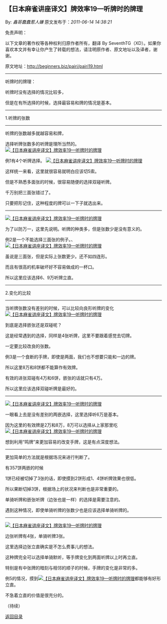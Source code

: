 ## 【日本麻雀讲座译文】牌效率19—听牌时的牌理

By: *鑫哥蠢蠢惹人嫌* 原文发布于：*2011-06-14 14:38:21*

免责声明：

以下文章的著作权等各种权利归原作者所有，翻译 By
SeventhTG（XD）。如果你喜欢本文并有幸让你产生了转载的想法，请注明原作者、原文地址以及译者，谢谢。

原文地址：http://beginners.biz/pairi/pairi19.html

------------------------------------------------------------------------------------

听牌时的牌理：

听牌时没有选择的情况比较多，

但是在有所选择的时候，选择最容易和牌的情况是基本。

------------------------------------------------------------------------------------

1.听牌的张数

------------------------------------------------------------------------------------

听牌的张数越多就越容易和牌，

选择听牌张数多的听牌是理所当然的。
[![【日本麻雀讲座译文】牌效率19&mdash;听牌时的牌理](http://s1.sinaimg.cn/middle/7f78b76fxa5a698f74970&amp;690)](http://photo.blog.sina.com.cn/showpic.html#blogid=7f78b76f0100skhl&url=http://s1.sinaimg.cn/orignal/7f78b76fxa5a698f74970)

例1有4个听牌选择。
[![【日本麻雀讲座译文】牌效率19&mdash;听牌时的牌理](http://s8.sinaimg.cn/middle/7f78b76fx76f70f898ec7&amp;690)](http://photo.blog.sina.com.cn/showpic.html#blogid=7f78b76f0100skhl&url=http://s8.sinaimg.cn/orignal/7f78b76fx76f70f898ec7)

这样统一来看，这里就很容易就明白应该切5索。

但是不熟悉多面张的时候，很容易随便的选择双碰听牌。

千万别把三面张错过了。

只要把形记住，这种程度的牌可以一下子就选出来。

------------------------------------------------------------------------------------
[![【日本麻雀讲座译文】牌效率19&mdash;听牌时的牌理](http://s7.sinaimg.cn/middle/7f78b76fxa5a6a70e1166&amp;690)](http://photo.blog.sina.com.cn/showpic.html#blogid=7f78b76f0100skhl&url=http://s7.sinaimg.cn/orignal/7f78b76fxa5a6a70e1166)

为了以防万一，这里先说明。听牌的种类多，但是张数少是没有意义的。

例2是一个不能选择三面张的例子。、
[![【日本麻雀讲座译文】牌效率19&mdash;听牌时的牌理](http://s4.sinaimg.cn/middle/7f78b76fxa5a6acf843d3&amp;690)](http://photo.blog.sina.com.cn/showpic.html#blogid=7f78b76f0100skhl&url=http://s4.sinaimg.cn/orignal/7f78b76fxa5a6acf843d3)

虽说是三面张，但是实际上张数更少。还不如四连形。

而且有很高的机率破坏好不容易做成的一杯口。

所以这里应该选择6、9万听牌立直。

------------------------------------------------------------------------------------

2.变化的比较

------------------------------------------------------------------------------------

当听牌张数没有差别的时候，可以比较向良形听牌的变化
[![【日本麻雀讲座译文】牌效率19&mdash;听牌时的牌理](http://s5.sinaimg.cn/middle/7f78b76fxa5a6c55014d4&amp;690)](http://photo.blog.sina.com.cn/showpic.html#blogid=7f78b76f0100skhl&url=http://s5.sinaimg.cn/orignal/7f78b76fxa5a6c55014d4)

到底是选择嵌张还是双碰呢？

这是经常遇到的选择，同样是4张听牌，这里不要跟着感觉去切牌。

一定要比较改良的张数。

例3是一个食断的手牌，即使是两面，我们也不想要只能和一边的牌。

所以这里8万和8饼都不能算作有效牌。

有效的进张双碰有4万和6饼，嵌张的话就只有4万。

所以这里应该选择双碰听牌是最好的。

------------------------------------------------------------------------------------
[![【日本麻雀讲座译文】牌效率19&mdash;听牌时的牌理](http://s16.sinaimg.cn/middle/7f78b76fxa5a6d7b453cf&amp;690)](http://photo.blog.sina.com.cn/showpic.html#blogid=7f78b76f0100skhl&url=http://s16.sinaimg.cn/orignal/7f78b76fxa5a6d7b453cf)

一眼看上去是没有差别的两嵌选择，这里选择听6万是基本。

因为这里的有效牌是2万和8万，8万可以选择从上家那里吃
[![【日本麻雀讲座译文】牌效率19&mdash;听牌时的牌理](http://s3.sinaimg.cn/middle/7f78b76fxa5a6e1340ce2&amp;690)](http://photo.blog.sina.com.cn/showpic.html#blogid=7f78b76f0100skhl&url=http://s3.sinaimg.cn/orignal/7f78b76fxa5a6e1340ce2)

想到利用“鸣牌”来更加容易的改变手牌，这是有点深度想法。

------------------------------------------------------------------------------------

更加简单的方法就是根据场况来进行判断了。

有357饼两嵌的时候

1饼已经被切掉了3张的话，即使摸到2饼形成1、4饼听牌效果也很低。

所以果断切掉3饼，根据场上的状况来判断也是非常重要的。

单骑听牌和嵌张听牌（边张也是一样）的选择是需要注意的。

遇到这种情况，即使单骑听牌的张数少也是应该选择单骑听牌的。

------------------------------------------------------------------------------------
[![【日本麻雀讲座译文】牌效率19&mdash;听牌时的牌理](http://s9.sinaimg.cn/middle/7f78b76fxa5a6f54daff8&amp;690)](http://photo.blog.sina.com.cn/showpic.html#blogid=7f78b76f0100skhl&url=http://s9.sinaimg.cn/orignal/7f78b76fxa5a6f54daff8)

边张听牌有4张，单骑听牌3张。

这里选择边张立直确实是不怎么费事儿的想法。

这种牌完全可以选择单骑默听，等手牌变化到两面听牌以上时再立直。

特别是有中张牌的暗刻与相邻的顺子的时候，手牌的变化是非常的多。

例5的情况，摸到[![【日本麻雀讲座译文】牌效率19&mdash;听牌时的牌理](http://s4.sinaimg.cn/middle/7f78b76fxa5a7046e8743&amp;690)](http://photo.blog.sina.com.cn/showpic.html#blogid=7f78b76f0100skhl&url=http://s4.sinaimg.cn/orignal/7f78b76fxa5a7046e8743)都能够有好形立直。

不急着立直的价值是很充分的。

（待续）

[返回目录](index.html)

